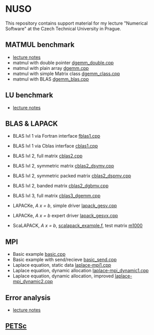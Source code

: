 # NUSO

This repository contains support material for my lecture "Numerical
Software" at the Czech Technical University in Prague. 


## MATMUL benchmark
* [lecture notes](notebooks/matmul_benchmark.ipynb)
* matmul with double pointer [dgemm_double.cpp](Benchmark/dgemm_doublepp.cpp)
* matmul with plain array [dgemm.cpp](Benchmark/dgemm.cpp)
* matmul with simple Matrix class [dgemm_class.cpp](Benchmark/dgemm_class.cpp)
* matmul with BLAS [dgemm_blas.cpp](Benchmark/dgemm_blas.cpp)


## LU benchmark
* [lecture notes](notebooks/lu_benchmark.ipynb)

## BLAS & LAPACK
* BLAS lvl 1 via Fortran interface [fblas1.cpp](BlasLapack/fblas1.cpp)
* BLAS lvl 1 via Cblas interface [cblas1.cpp](BlasLapack/cblas1.cpp)
* BLAS lvl 2, full matrix [cblas2.cpp](BlasLapack/cblas2.cpp)
* BLAS lvl 2, symmetric matrix [cblas2_dsymv.cpp](BlasLapack/cblas2_dsymv.cpp)
* BLAS lvl 2, symmetric packed matrix [cblas2_dspmv.cpp](BlasLapack/cblas2_dspmv.cpp)
* BLAS lvl 2, banded matrix [cblas2_dgbmv.cpp](BlasLapack/cblas2_dgbmv.cpp)
* BLAS lvl 3, full matrix [cblas3_dgemm.cpp](BlasLapack/cblas3_dgemm.cpp)

* LAPACKe, *A x = b*, simple driver [lapack_gesv.cpp](BlasLapack/lapack_gesv.cpp)
* LAPACKe, *A x = b* expert driver [lapack_gesvx.cpp](BlasLapack/lapack_gesvx.cpp)

* ScaLAPACK, *A x = b*, [scalapack_example.f](BlasLapack/scalapack_example.f),
  test matrix [m1000](BlasLapack/m1000)
  
## MPI
* Basic example [basic.cpp](MPI/basic.cpp)
* Basic example with send/recieve [basic_send.cpp](MPI/basic_send.cpp)
* Laplace equation, static data [laplace-mpi1.cpp](MPI/laplace-mpi1.cpp)
* Laplace equation, dynamic allocation [laplace-mpi_dynamic1.cpp](MPI/laplace-mpi_dynamic1.cpp)
* Laplace equation, dynamic allocation, improved [laplace-mpi_dynamic2.cpp](MPI/laplace-mpi_dynamic2.cpp)

## Error analysis
* [lecture notes](notebooks/error_analysis.ipynb)

## [PETSc](http://www.mcs.anl.gov/petsc)
	
